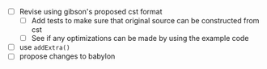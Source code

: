 * [ ] Revise using gibson's proposed cst format
  * [ ] Add tests to make sure that original source can be constructed from cst
  * [ ] See if any optimizations can be made by using the example code
* [ ] use `addExtra()`
* [ ] propose changes to babylon
